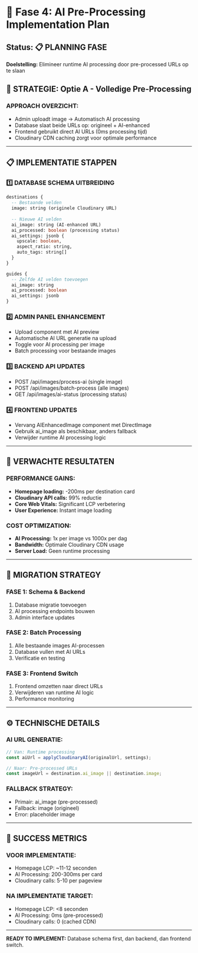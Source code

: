 # 🚀 Fase 4: AI Pre-Processing Implementation Plan

## Status: 📋 PLANNING FASE
**Doelstelling:** Elimineer runtime AI processing door pre-processed URLs op te slaan

## 🎯 STRATEGIE: Optie A - Volledige Pre-Processing

### APPROACH OVERZICHT:
- Admin uploadt image → Automatisch AI processing
- Database slaat beide URLs op: origineel + AI-enhanced  
- Frontend gebruikt direct AI URLs (0ms processing tijd)
- Cloudinary CDN caching zorgt voor optimale performance

---

## 📋 IMPLEMENTATIE STAPPEN

### 1️⃣ DATABASE SCHEMA UITBREIDING
```sql
destinations {
  -- Bestaande velden
  image: string (originele Cloudinary URL)
  
  -- Nieuwe AI velden
  ai_image: string (AI-enhanced URL)
  ai_processed: boolean (processing status)
  ai_settings: jsonb {
    upscale: boolean,
    aspect_ratio: string,
    auto_tags: string[]
  }
}

guides {
  -- Zelfde AI velden toevoegen
  ai_image: string
  ai_processed: boolean
  ai_settings: jsonb
}
```

### 2️⃣ ADMIN PANEL ENHANCEMENT
- Upload component met AI preview
- Automatische AI URL generatie na upload
- Toggle voor AI processing per image
- Batch processing voor bestaande images

### 3️⃣ BACKEND API UPDATES
- POST /api/images/process-ai (single image)
- POST /api/images/batch-process (alle images)
- GET /api/images/ai-status (processing status)

### 4️⃣ FRONTEND UPDATES
- Vervang AIEnhancedImage component met DirectImage
- Gebruik ai_image als beschikbaar, anders fallback
- Verwijder runtime AI processing logic

---

## 🎯 VERWACHTE RESULTATEN

### PERFORMANCE GAINS:
- **Homepage loading:** -200ms per destination card
- **Cloudinary API calls:** 99% reductie  
- **Core Web Vitals:** Significant LCP verbetering
- **User Experience:** Instant image loading

### COST OPTIMIZATION:
- **AI Processing:** 1x per image vs 1000x per dag
- **Bandwidth:** Optimale Cloudinary CDN usage
- **Server Load:** Geen runtime processing

---

## 🔧 MIGRATION STRATEGY

### FASE 1: Schema & Backend
1. Database migratie toevoegen
2. AI processing endpoints bouwen
3. Admin interface updates

### FASE 2: Batch Processing
1. Alle bestaande images AI-processen
2. Database vullen met AI URLs
3. Verificatie en testing

### FASE 3: Frontend Switch  
1. Frontend omzetten naar direct URLs
2. Verwijderen van runtime AI logic
3. Performance monitoring

---

## ⚙️ TECHNISCHE DETAILS

### AI URL GENERATIE:
```typescript
// Van: Runtime processing
const aiUrl = applyCloudinaryAI(originalUrl, settings);

// Naar: Pre-processed URLs  
const imageUrl = destination.ai_image || destination.image;
```

### FALLBACK STRATEGY:
- Primair: ai_image (pre-processed)
- Fallback: image (origineel)
- Error: placeholder image

---

## 🎯 SUCCESS METRICS

### VOOR IMPLEMENTATIE:
- Homepage LCP: ~11-12 seconden
- AI Processing: 200-300ms per card
- Cloudinary calls: 5-10 per pageview

### NA IMPLEMENTATIE TARGET:  
- Homepage LCP: <8 seconden
- AI Processing: 0ms (pre-processed)
- Cloudinary calls: 0 (cached CDN)

---

**READY TO IMPLEMENT:** Database schema first, dan backend, dan frontend switch.